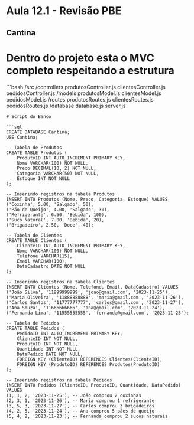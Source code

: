 # Aula 12.1  - Revisão PBE

## Cantina

# Dentro do projeto esta o MVC completo respeitando a estrutura

´´´bash
/src
  /controllers
    produtosController.js
    clientesController.js
    pedidosController.js
  /models
    produtosModel.js
    clientesModel.js
    pedidosModel.js
  /routes
    produtosRoutes.js
    clientesRoutes.js
    pedidosRoutes.js
  /database
    database.js
  server.js
```
# Script do Banco

```sql
CREATE DATABASE Cantina;
USE Cantina;

-- Tabela de Produtos
CREATE TABLE Produtos (
    ProdutoID INT AUTO_INCREMENT PRIMARY KEY,
    Nome VARCHAR(100) NOT NULL,
    Preco DECIMAL(10, 2) NOT NULL,
    Categoria VARCHAR(50) NOT NULL,
    Estoque INT NOT NULL
);

-- Inserindo registros na tabela Produtos
INSERT INTO Produtos (Nome, Preco, Categoria, Estoque) VALUES 
('Coxinha', 5.00, 'Salgado', 50),
('Pão de Queijo', 4.00, 'Salgado', 30),
('Refrigerante', 6.50, 'Bebida', 100),
('Suco Natural', 7.00, 'Bebida', 20),
('Brigadeiro', 2.50, 'Doce', 40);

-- Tabela de Clientes
CREATE TABLE Clientes (
    ClienteID INT AUTO_INCREMENT PRIMARY KEY,
    Nome VARCHAR(100) NOT NULL,
    Telefone VARCHAR(15),
    Email VARCHAR(100),
    DataCadastro DATE NOT NULL
);

-- Inserindo registros na tabela Clientes
INSERT INTO Clientes (Nome, Telefone, Email, DataCadastro) VALUES 
('João Silva', '11999999999', 'joao@gmail.com', '2023-11-25'),
('Maria Oliveira', '11888888888', 'maria@gmail.com', '2023-11-26'),
('Carlos Santos', '11777777777', 'carlos@gmail.com', '2023-11-27'),
('Ana Souza', '11666666666', 'ana@gmail.com', '2023-11-24'),
('Fernanda Lima', '11555555555', 'fernanda@gmail.com', '2023-11-23');

-- Tabela de Pedidos
CREATE TABLE Pedidos (
    PedidoID INT AUTO_INCREMENT PRIMARY KEY,
    ClienteID INT NOT NULL,
    ProdutoID INT NOT NULL,
    Quantidade INT NOT NULL,
    DataPedido DATE NOT NULL,
    FOREIGN KEY (ClienteID) REFERENCES Clientes(ClienteID),
    FOREIGN KEY (ProdutoID) REFERENCES Produtos(ProdutoID)
);

-- Inserindo registros na tabela Pedidos
INSERT INTO Pedidos (ClienteID, ProdutoID, Quantidade, DataPedido) VALUES 
(1, 1, 2, '2023-11-25'), -- João comprou 2 coxinhas
(2, 3, 1, '2023-11-26'), -- Maria comprou 1 refrigerante
(3, 5, 3, '2023-11-27'), -- Carlos comprou 3 brigadeiros
(4, 2, 5, '2023-11-24'), -- Ana comprou 5 pães de queijo
(5, 4, 2, '2023-11-23'); -- Fernanda comprou 2 sucos naturais
```